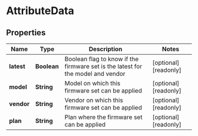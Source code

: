 

# AttributeData


## Properties

| Name | Type | Description | Notes |
|------------ | ------------- | ------------- | -------------|
|**latest** | **Boolean** | Boolean flag to know if the firmware set is the latest for the model and vendor |  [optional] [readonly] |
|**model** | **String** | Model on which this firmware set can be applied |  [optional] [readonly] |
|**vendor** | **String** | Vendor on which this firmware set can be applied |  [optional] [readonly] |
|**plan** | **String** | Plan where the firmware set can be applied |  [optional] [readonly] |



